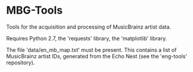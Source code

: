 # MBG-Tools

Tools for the acquisition and processing of MusicBrainz artist data. 

Requires Python 2.7, the 'requests' library, the 'matplotlib' library. 

The file 'data/en_mb_map.txt' must be present. 
This contains a list of MusicBrainz artist IDs, generated from the Echo Nest (see the 'eng-tools' repository).
